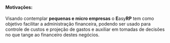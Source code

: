 
#### **Motivações**:

Visando contemplar **pequenas e micro empresas** o **E**asy**RP** tem como objetivo facilitar a administração financeira, podendo ser usado para controle de custos e projeção de gastos e auxiliar em tomadas de decisões no que tange ao financeiro destes negócios.

